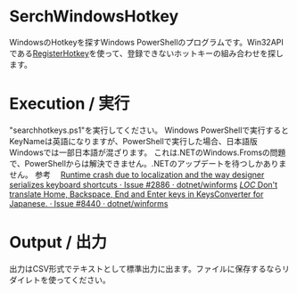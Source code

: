 # SerchWindowsHotkey
WindowsのHotkeyを探すWindows PowerShellのプログラムです。Win32APIである[RegisterHotkey](https://docs.microsoft.com/en-us/windows/win32/api/winuser/nf-winuser-registerhotkey "RegisterHotKey function (winuser.h)")を使って、登録できないホットキーの組み合わせを探します。
# Execution / 実行
"searchhotkeys.ps1"を実行してください。
Windows PowerShellで実行するとKeyNameは英語になりますが、PowerShellで実行した場合、日本語版Windowsでは一部日本語が混ざります。
これは.NETのWindows.Fromsの問題で、PowerShellからは解決できません。.NETのアップデートを待つしかありません。
参考　
    [Runtime crash due to localization and the way designer serializes keyboard shortcuts · Issue #2886 · dotnet/winforms](https://github.com/dotnet/winforms/issues/2886)
    [_LOC_ Don't translate Home, Backspace, End and Enter keys in KeysConverter for Japanese. · Issue #8440 · dotnet/winforms](https://github.com/dotnet/winforms/issues/8440)

# Output / 出力
出力はCSV形式でテキストとして標準出力に出ます。ファイルに保存するならリダイレトを使ってください。


